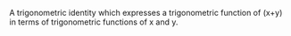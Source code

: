 A trigonometric identity which expresses a trigonometric function of
(x+y) in terms of trigonometric functions of x and y.
